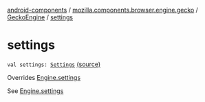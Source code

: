 [android-components](../../index.md) / [mozilla.components.browser.engine.gecko](../index.md) / [GeckoEngine](index.md) / [settings](./settings.md)

# settings

`val settings: `[`Settings`](../../mozilla.components.concept.engine/-settings/index.md) [(source)](https://github.com/mozilla-mobile/android-components/blob/master/components/browser/engine-gecko-beta/src/main/java/mozilla/components/browser/engine/gecko/GeckoEngine.kt#L408)

Overrides [Engine.settings](../../mozilla.components.concept.engine/-engine/settings.md)

See [Engine.settings](../../mozilla.components.concept.engine/-engine/settings.md)

